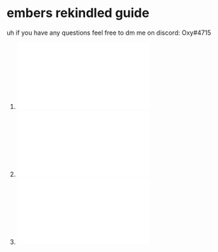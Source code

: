 # embers rekindled guide<br>
uh if you have any questions feel free to dm me on discord: Oxy#4715<br>

 1. ![getting started](basics.md)<br>
 2. ![alchemy](alchemy.md)<br>
 3. ![ember power gen and storage](emberpowergen.md)
